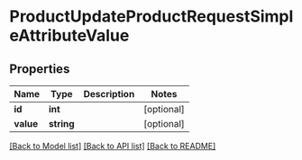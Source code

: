 # ProductUpdateProductRequestSimpleAttributeValue

## Properties
Name | Type | Description | Notes
------------ | ------------- | ------------- | -------------
**id** | **int** |  | [optional] 
**value** | **string** |  | [optional] 

[[Back to Model list]](../README.md#documentation-for-models) [[Back to API list]](../README.md#documentation-for-api-endpoints) [[Back to README]](../README.md)


